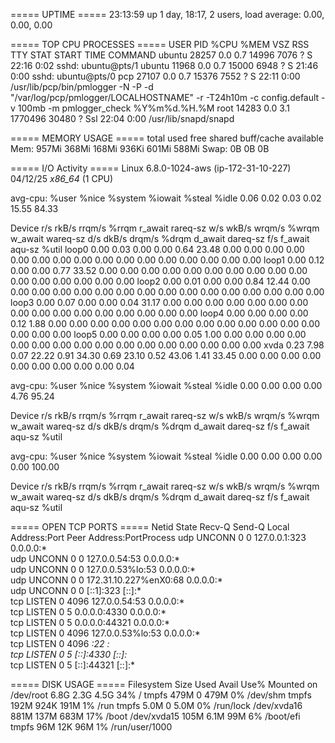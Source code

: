 ===== UPTIME =====
 23:13:59 up 1 day, 18:17,  2 users,  load average: 0.00, 0.00, 0.00

===== TOP CPU PROCESSES =====
USER         PID %CPU %MEM    VSZ   RSS TTY      STAT START   TIME COMMAND
ubuntu     28257  0.0  0.7  14996  7076 ?        S    22:16   0:02 sshd: ubuntu@pts/1
ubuntu     11968  0.0  0.7  15000  6948 ?        S    21:46   0:00 sshd: ubuntu@pts/0
pcp        27107  0.0  0.7  15376  7552 ?        S    22:11   0:00 /usr/lib/pcp/bin/pmlogger -N -P -d "/var/log/pcp/pmlogger/LOCALHOSTNAME" -r -T24h10m -c config.default -v 100mb -m pmlogger_check %Y%m%d.%H.%M
root       14283  0.0  3.1 1770496 30480 ?       Ssl  22:04   0:00 /usr/lib/snapd/snapd

===== MEMORY USAGE =====
               total        used        free      shared  buff/cache   available
Mem:           957Mi       368Mi       168Mi       936Ki       601Mi       588Mi
Swap:             0B          0B          0B

===== I/O Activity =====
Linux 6.8.0-1024-aws (ip-172-31-10-227) 	04/12/25 	_x86_64_	(1 CPU)

avg-cpu:  %user   %nice %system %iowait  %steal   %idle
           0.06    0.02    0.03    0.02   15.55   84.33

Device            r/s     rkB/s   rrqm/s  %rrqm r_await rareq-sz     w/s     wkB/s   wrqm/s  %wrqm w_await wareq-sz     d/s     dkB/s   drqm/s  %drqm d_await dareq-sz     f/s f_await  aqu-sz  %util
loop0            0.00      0.03     0.00   0.00    0.64    23.48    0.00      0.00     0.00   0.00    0.00     0.00    0.00      0.00     0.00   0.00    0.00     0.00    0.00    0.00    0.00   0.00
loop1            0.00      0.12     0.00   0.00    0.77    33.52    0.00      0.00     0.00   0.00    0.00     0.00    0.00      0.00     0.00   0.00    0.00     0.00    0.00    0.00    0.00   0.00
loop2            0.00      0.01     0.00   0.00    0.84    12.44    0.00      0.00     0.00   0.00    0.00     0.00    0.00      0.00     0.00   0.00    0.00     0.00    0.00    0.00    0.00   0.00
loop3            0.00      0.07     0.00   0.00    0.04    31.17    0.00      0.00     0.00   0.00    0.00     0.00    0.00      0.00     0.00   0.00    0.00     0.00    0.00    0.00    0.00   0.00
loop4            0.00      0.00     0.00   0.00    0.12     1.88    0.00      0.00     0.00   0.00    0.00     0.00    0.00      0.00     0.00   0.00    0.00     0.00    0.00    0.00    0.00   0.00
loop5            0.00      0.00     0.00   0.00    0.05     1.00    0.00      0.00     0.00   0.00    0.00     0.00    0.00      0.00     0.00   0.00    0.00     0.00    0.00    0.00    0.00   0.00
xvda             0.23      7.98     0.07  22.22    0.91    34.30    0.69     23.10     0.52  43.06    1.41    33.45    0.00      0.00     0.00   0.00    0.00     0.00    0.00    0.00    0.00   0.04


avg-cpu:  %user   %nice %system %iowait  %steal   %idle
           0.00    0.00    0.00    0.00    4.76   95.24

Device            r/s     rkB/s   rrqm/s  %rrqm r_await rareq-sz     w/s     wkB/s   wrqm/s  %wrqm w_await wareq-sz     d/s     dkB/s   drqm/s  %drqm d_await dareq-sz     f/s f_await  aqu-sz  %util


avg-cpu:  %user   %nice %system %iowait  %steal   %idle
           0.00    0.00    0.00    0.00    0.00  100.00

Device            r/s     rkB/s   rrqm/s  %rrqm r_await rareq-sz     w/s     wkB/s   wrqm/s  %wrqm w_await wareq-sz     d/s     dkB/s   drqm/s  %drqm d_await dareq-sz     f/s f_await  aqu-sz  %util



===== OPEN TCP PORTS =====
Netid State  Recv-Q Send-Q      Local Address:Port  Peer Address:PortProcess
udp   UNCONN 0      0               127.0.0.1:323        0.0.0.0:*          
udp   UNCONN 0      0              127.0.0.54:53         0.0.0.0:*          
udp   UNCONN 0      0           127.0.0.53%lo:53         0.0.0.0:*          
udp   UNCONN 0      0      172.31.10.227%enX0:68         0.0.0.0:*          
udp   UNCONN 0      0                   [::1]:323           [::]:*          
tcp   LISTEN 0      4096           127.0.0.54:53         0.0.0.0:*          
tcp   LISTEN 0      5                 0.0.0.0:4330       0.0.0.0:*          
tcp   LISTEN 0      5                 0.0.0.0:44321      0.0.0.0:*          
tcp   LISTEN 0      4096        127.0.0.53%lo:53         0.0.0.0:*          
tcp   LISTEN 0      4096                    *:22               *:*          
tcp   LISTEN 0      5                    [::]:4330          [::]:*          
tcp   LISTEN 0      5                    [::]:44321         [::]:*          

===== DISK USAGE =====
Filesystem      Size  Used Avail Use% Mounted on
/dev/root       6.8G  2.3G  4.5G  34% /
tmpfs           479M     0  479M   0% /dev/shm
tmpfs           192M  924K  191M   1% /run
tmpfs           5.0M     0  5.0M   0% /run/lock
/dev/xvda16     881M  137M  683M  17% /boot
/dev/xvda15     105M  6.1M   99M   6% /boot/efi
tmpfs            96M   12K   96M   1% /run/user/1000
